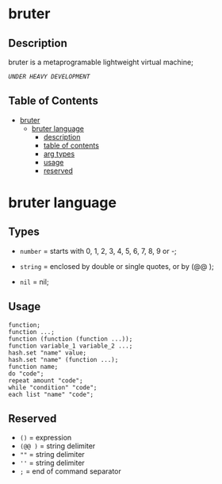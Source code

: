
# bruter

## Description


bruter is a metaprogramable lightweight virtual machine;

*`UNDER HEAVY DEVELOPMENT`*


## Table of Contents


- [bruter](#bruter)
  - [bruter language](#bruter-language)
    - [description](#description)
    - [table of contents](#table-of-contents)
    - [arg types](#arg-types)
    - [usage](#usage)
    - [reserved](#reserved)



# bruter language

## Types


- `number` = starts with 0, 1, 2, 3, 4, 5, 6, 7, 8, 9 or -;

- `string` = enclosed by double or single quotes, or by (@@ );

- `nil` = nil;

## Usage

    function;
    function ...;
    function (function (function ...));
    function variable_1 variable_2 ...;
    hash.set "name" value; 
    hash.set "name" (function ...);
    function name;
    do "code";
    repeat amount "code";
    while "condition" "code";
    each list "name" "code";
    
## Reserved

- `()` = expression
- `(@@ )` = string delimiter
- `""` = string delimiter
- `''` = string delimiter
- `;` = end of command separator
